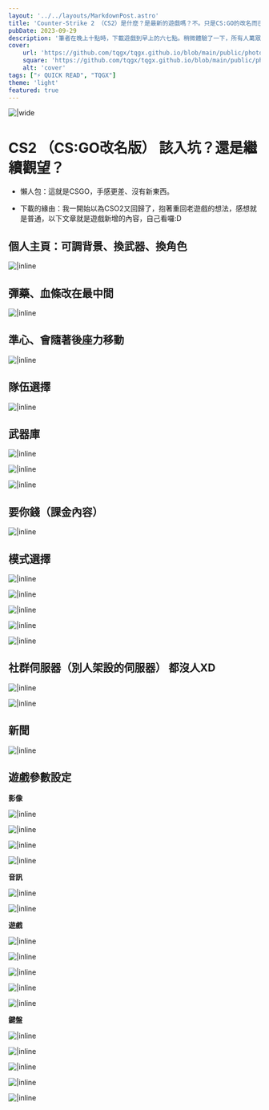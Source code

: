 ```yaml
---
layout: '../../layouts/MarkdownPost.astro'
title: 'Counter-Strike 2 （CS2）是什麼？是最新的遊戲嗎？不。只是CS:GO的改名而已'
pubDate: 2023-09-29
description: '筆者在晚上十點時，下載遊戲到早上的六七點。稍微體驗了一下，所有人萬眾期待的新遊戲Counter-Strike 2 （CS2），實際上只是CSGO的改名版而已。一切都是原有的樣子，加上一些不必要的介面修改、或是準心加入後座力的功能、手感更差，除此之外一切都是原有CSGO的樣子。'
cover:
    url: 'https://github.com/tqgx/tqgx.github.io/blob/main/public/photo/cs2.png?raw=true'
    square: 'https://github.com/tqgx/tqgx.github.io/blob/main/public/photo/cs2.png?raw=true'
    alt: 'cover'
tags: ["⚡ QUICK READ", "TQGX"] 
theme: 'light'
featured: true
---
```



![|wide](https://github.com/tqgx/tqgx.github.io/blob/main/public/photo/cs2.png?raw=true)

# CS2 （CS:GO改名版） 該入坑？還是繼續觀望？
- 懶人包：這就是CSGO，手感更差、沒有新東西。

- 下載的緣由：我一開始以為CSO2又回歸了，抱著重回老遊戲的想法，感想就是普通，以下文章就是遊戲新增的內容，自己看囉:D


## 個人主頁：可調背景、換武器、換角色

![|inline](https://github.com/tqgx/tqgx.github.io/blob/main/public/photo/cs0.png?raw=true)


## 彈藥、血條改在最中間

![|inline](https://github.com/tqgx/tqgx.github.io/blob/main/public/photo/cs3.png?raw=true)

## 準心、會隨著後座力移動

![|inline](https://github.com/tqgx/tqgx/blob/main/TQGX/cs2.gif?raw=true)


## 隊伍選擇

![|inline](https://github.com/tqgx/tqgx/blob/main/TQGX/cs4.png?raw=true)

## 武器庫

![|inline](https://github.com/tqgx/tqgx/blob/main/TQGX/cs5.png?raw=true)

![|inline](https://github.com/tqgx/tqgx/blob/main/TQGX/cs6.png?raw=true)

![|inline](https://github.com/tqgx/tqgx/blob/main/TQGX/cs7.png?raw=true)

## 要你錢（課金內容）


![|inline](https://github.com/tqgx/tqgx/blob/main/TQGX/cs8.png?raw=true)

## 模式選擇

![|inline](https://github.com/tqgx/tqgx/blob/main/TQGX/cs9.png?raw=true)

![|inline](https://github.com/tqgx/tqgx/blob/main/TQGX/cs10.png?raw=true)

![|inline](https://github.com/tqgx/tqgx/blob/main/TQGX/cs11.png?raw=true)

![|inline](https://github.com/tqgx/tqgx/blob/main/TQGX/cs12.png?raw=true)

![|inline](https://github.com/tqgx/tqgx/blob/main/TQGX/cs13.png?raw=true)

## 社群伺服器（別人架設的伺服器） 都沒人XD

![|inline](https://github.com/tqgx/tqgx/blob/main/TQGX/cs15.png?raw=true)

![|inline](https://github.com/tqgx/tqgx/blob/main/TQGX/cs14.png?raw=true)

## 新聞

![|inline](https://github.com/tqgx/tqgx/blob/main/TQGX/cs16.png?raw=true)

## 遊戲參數設定

__影像__

![|inline](https://github.com/tqgx/tqgx/blob/main/TQGX/cs17.png?raw=true)

![|inline](https://github.com/tqgx/tqgx/blob/main/TQGX/cs18.png?raw=true)

![|inline](https://github.com/tqgx/tqgx/blob/main/TQGX/cs19.png?raw=true)

![|inline](https://github.com/tqgx/tqgx/blob/main/TQGX/cs20.png?raw=true)

__音訊__

![|inline](https://github.com/tqgx/tqgx/blob/main/TQGX/cs21.png?raw=true)

![|inline](https://github.com/tqgx/tqgx/blob/main/TQGX/cs22.png?raw=true)

__遊戲__

![|inline](https://github.com/tqgx/tqgx/blob/main/TQGX/cs23.png?raw=true)

![|inline](https://github.com/tqgx/tqgx/blob/main/TQGX/cs24.png?raw=true)

![|inline](https://github.com/tqgx/tqgx/blob/main/TQGX/cs25.png?raw=true)

![|inline](https://github.com/tqgx/tqgx/blob/main/TQGX/cs26.png?raw=true)

![|inline](https://github.com/tqgx/tqgx/blob/main/TQGX/cs27.png?raw=true)


__鍵盤__

![|inline](https://github.com/tqgx/tqgx/blob/main/TQGX/cs28.png?raw=true)

![|inline](https://github.com/tqgx/tqgx/blob/main/TQGX/cs29.png?raw=true)

![|inline](https://github.com/tqgx/tqgx/blob/main/TQGX/cs30.png?raw=true)

![|inline](https://github.com/tqgx/tqgx/blob/main/TQGX/cs31.png?raw=true)

![|inline](https://github.com/tqgx/tqgx/blob/main/TQGX/cs32.png?raw=true)


